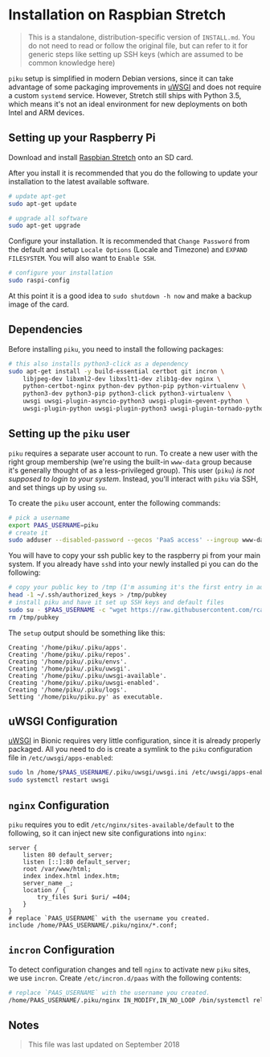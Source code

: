 # Installation on Raspbian Stretch

> This is a standalone, distribution-specific version of `INSTALL.md`. You do not need to read or follow the original file, but can refer to it for generic steps like setting up SSH keys (which are assumed to be common knowledge here)

`piku` setup is simplified in modern Debian versions, since it can take advantage of some packaging improvements in [uWSGI][uwsgi] and does not require a custom `systemd` service. However, Stretch still ships with Python 3.5, which means it's not an ideal environment for new deployments on both Intel and ARM devices.

## Setting up your Raspberry Pi

Download and install [Raspbian Stretch](https://www.raspberrypi.org/downloads/raspbian/) onto an SD card.

After you install it is recommended that you do the following to update your installation to the latest available software.

```bash
# update apt-get
sudo apt-get update

# upgrade all software
sudo apt-get upgrade
```

Configure your installation.  It is recommended that `Change Password` from the default and setup `Locale Options` (Locale and Timezone) and `EXPAND FILESYSTEM`.  You will also want to `Enable SSH`.
```bash
# configure your installation
sudo raspi-config
```

At this point it is a good idea to `sudo shutdown -h now` and make a backup image of the card.

## Dependencies

Before installing `piku`, you need to install the following packages:

```bash
# this also installs python3-click as a dependency
sudo apt-get install -y build-essential certbot git incron \
    libjpeg-dev libxml2-dev libxslt1-dev zlib1g-dev nginx \
    python-certbot-nginx python-dev python-pip python-virtualenv \
    python3-dev python3-pip python3-click python3-virtualenv \
    uwsgi uwsgi-plugin-asyncio-python3 uwsgi-plugin-gevent-python \
    uwsgi-plugin-python uwsgi-plugin-python3 uwsgi-plugin-tornado-python
```
## Setting up the `piku` user

`piku` requires a separate user account to run. To create a new user with the right group membership (we're using the built-in `www-data` group because it's generally thought of as a less-privileged group).  This user (`piku`) _is not supposed to login to your system_. Instead, you'll interact with `piku` via SSH, and set things up by using `su`.

To create the `piku` user account, enter the following commands:

```bash
# pick a username
export PAAS_USERNAME=piku
# create it
sudo adduser --disabled-password --gecos 'PaaS access' --ingroup www-data $PAAS_USERNAME
```

You will have to copy your ssh public key to the raspberry pi from your main system.  If you already have `ssh`d into your newly installed pi you can do the following:

```bash
# copy your public key to /tmp (I'm assuming it's the first entry in authorized_keys)
head -1 ~/.ssh/authorized_keys > /tmp/pubkey
# install piku and have it set up SSH keys and default files
sudo su - $PAAS_USERNAME -c "wget https://raw.githubusercontent.com/rcarmo/piku/master/piku.py && python3 ~/piku.py setup && python3 ~/piku.py setup:ssh /tmp/pubkey"
rm /tmp/pubkey
```

The `setup` output should be something like this:

```
Creating '/home/piku/.piku/apps'.
Creating '/home/piku/.piku/repos'.
Creating '/home/piku/.piku/envs'.
Creating '/home/piku/.piku/uwsgi'.
Creating '/home/piku/.piku/uwsgi-available'.
Creating '/home/piku/.piku/uwsgi-enabled'.
Creating '/home/piku/.piku/logs'.
Setting '/home/piku/piku.py' as executable.
```

## uWSGI Configuration

[uWSGI][uwsgi] in Bionic requires very little configuration, since it is already properly packaged. All you need to do is create a symlink to the `piku` configuration file in `/etc/uwsgi/apps-enabled`:

```bash
sudo ln /home/$PAAS_USERNAME/.piku/uwsgi/uwsgi.ini /etc/uwsgi/apps-enabled/piku.ini
sudo systemctl restart uwsgi
```

## `nginx` Configuration

`piku` requires you to edit `/etc/nginx/sites-available/default` to the following, so it can inject new site configurations into `nginx`:

```
server {
    listen 80 default_server;
    listen [::]:80 default_server;
    root /var/www/html;
    index index.html index.htm;
    server_name _;
    location / {
        try_files $uri $uri/ =404;
    }
}
# replace `PAAS_USERNAME` with the username you created.
include /home/PAAS_USERNAME/.piku/nginx/*.conf;
```

## `incron` Configuration

To detect configuration changes and tell `nginx` to activate new `piku` sites, we use `incron`. Create `/etc/incron.d/paas` with the following contents:

```bash
# replace `PAAS_USERNAME` with the username you created.
/home/PAAS_USERNAME/.piku/nginx IN_MODIFY,IN_NO_LOOP /bin/systemctl reload nginx
```

## Notes

> This file was last updated on September 2018

[uwsgi]: https://github.com/unbit/uwsgi
